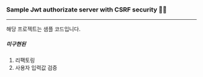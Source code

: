 ### Sample Jwt authorizate server with CSRF security 👨‍💻
---

해당 프로젝트는 샘플 코드입니다.

##### 미구현된
1. 리팩토링
2. 사용자 입력값 검증
